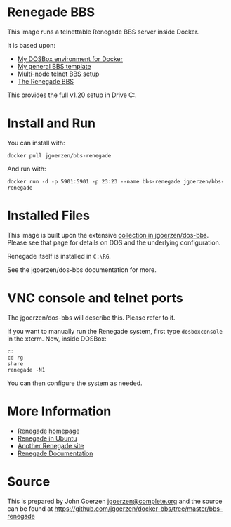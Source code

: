 # Renegade BBS

This image runs a telnettable Renegade BBS server inside Docker.

It is based upon:

 - [My DOSBox environment for Docker](https://github.com/jgoerzen/docker-bbs/tree/master/dosbox)
 - [My general BBS template](https://github.com/jgoerzen/docker-bbs/tree/master/dos-bbs)
 - [Multi-node telnet BBS setup](https://github.com/Geryon/TelnetBBS)
 - [The Renegade BBS](http://renegadebbs.info)

This provides the full v1.20 setup in Drive C:.

# Install and Run

You can install with:

    docker pull jgoerzen/bbs-renegade

And run with:

    docker run -d -p 5901:5901 -p 23:23 --name bbs-renegade jgoerzen/bbs-renegade

# Installed Files

This image is built upon the extensive [collection in jgoerzen/dos-bbs](https://github.com/jgoerzen/docker-bbs/tree/master/dos-bbs).
Please see that page for details on DOS and the underlying configuration.

Renegade itself is installed in `C:\RG`.

See the jgoerzen/dos-bbs documentation for more.

# VNC console and telnet ports

The jgoerzen/dos-bbs will describe this.  Please refer to it.

If you want to manually run the Renegade system, first type `dosboxconsole` in the xterm.
Now, inside DOSBox:

    c:
    cd rg
    share
    renegade -N1

You can then configure the system as needed.

# More Information

 - [Renegade homepage](http://www.renegadebbs.info/)
 - [Renegade in Ubuntu](http://www.instructables.com/id/Renegade-BBS-in-Ubuntu-Linux-Telnet-Multi-Node/)
 - [Another Renegade site](http://www.redditmirror.cc/cache/websites/geek.phatus.com_9stap/geek.phatus.com/2009/08/renegade-bbs-in-ubuntu-linux-telnetmulti-node/index.html)
 - [Renegade Documentation](http://renegadebbs.info/docs/)

# Source

This is prepared by John Goerzen <jgoerzen@complete.org> and the source
can be found at https://github.com/jgoerzen/docker-bbs/tree/master/bbs-renegade

